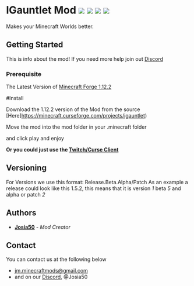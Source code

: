 # IGauntlet Mod ![](https://img.shields.io/badge/Creator-Josia50-orange.svg) ![](https://img.shields.io/badge/Minecraft-1.12.2-blue.svg) ![](https://img.shields.io/badge/Owner-IGauntlet-blue.svg) ![](https://img.shields.io/badge/Mod%20Status-Incomplete-red.svg)

Makes your Minecraft Worlds better.

## Getting Started

This is info about the mod!
If you need more help join out [Discord](https://discord.gg/aqf25uP)

### Prerequisite
The Latest Version of [Minecraft  Forge 1.12.2](https://www.minecraftforge.net)

#Install

Download the 1.12.2 version of the Mod from the source [Here]https://minecraft.curseforge.com/projects/igauntlet)

Move the mod into the mod folder in your .minecraft folder

and click play and enjoy

**Or you could just use the [Twitch/Curse Client](https://app.twitch.tv/download)**
## Versioning

For Versions we use this format: Release.Beta.Alpha/Patch As an example a release could look like this 1.5.2, this means that it is version *1* beta *5* and alpha or patch *2*

## Authors
* **[Josia50](https://GitHub.com/Josia50)** - *Mod Creator*

## Contact
You can contact us at the following below
* jm.minecraftmods@gmail.com
* and on our [Discord](https://discord.gg/aqf25uP), @Josia50
